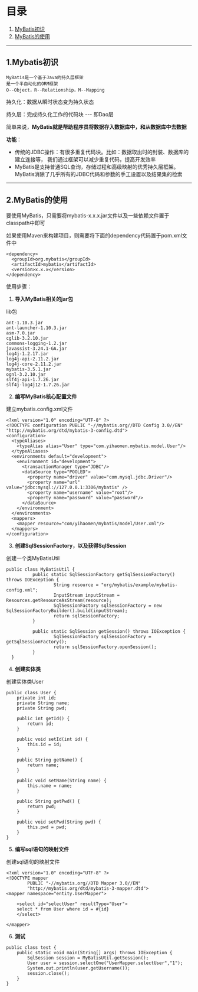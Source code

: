 # 目录

1. [MyBatis初识](#1mybatis初识)
2. [MyBatis的使用](#2mybatis的使用)

---

## 1.Mybatis初识
    MyBatis是一个基于Java的持久层框架
    是一个半自动化的ORM框架
    O--Object，R--Relationship，M--Mapping

持久化：数据从瞬时状态变为持久状态

持久层：完成持久化工作的代码块 --- 即Dao层

简单来说，**MyBatis就是帮助程序员将数据存入数据库中，和从数据库中去数据**

**功能**：
  - 传统的JDBC操作：有很多重复代码块。比如：数据取出时的封装、数据库的建立连接等，
我们通过框架可以减少重复代码，提高开发效率
  - MyBatis是支持普通SQL查询，存储过程和高级映射的优秀持久层框架。MyBatis消除了几乎所有的JDBC代码和参数的手工设置以及结果集的检索
  
---
  
## 2.MyBatis的使用

要使用MyBatis，只需要将mybatis-x.x.x.jar文件以及一些依赖文件置于classpath中即可

如果使用Maven来构建项目，则需要将下面的dependency代码置于pom.xml文件中
```
<dependency>
  <groupId>org.mybatis</groupId>
  <artifactId>mybatis</artifactId>
  <version>x.x.x</version>
</dependency>
```

使用步骤：

  1. **导入MyBatis相关的jar包**
  
  lib包
  ```
  ant-1.10.3.jar
  ant-launcher-1.10.3.jar
  asm-7.0.jar
  cglib-3.2.10.jar
  commons-logging-1.2.jar
  javassist-3.24.1-GA.jar
  log4j-1.2.17.jar
  log4j-api-2.11.2.jar
  log4j-core-2.11.2.jar
  mybatis-3.5.1.jar
  ognl-3.2.10.jar
  slf4j-api-1.7.26.jar
  slf4j-log4j12-1.7.26.jar
  ```
  
  2. **编写MyBatis核心配置文件**
  
  建立mybatis.config.xml文件
  ```
  <?xml version="1.0" encoding="UTF-8" ?>
  <!DOCTYPE configuration PUBLIC "-//mybatis.org//DTD Config 3.0//EN"
  "http://mybatis.org/dtd/mybatis-3-config.dtd">
  <configuration>
    <typeAliases>
      <typeAlias alias="User" type="com.yihaomen.mybatis.model.User"/>
    </typeAliases>
    <environments default="development">
      <environment id="development">
        <transactionManager type="JDBC"/>
        <dataSource type="POOLED">
          <property name="driver" value="com.mysql.jdbc.Driver"/>
          <property name="url" value="jdbc:mysql://127.0.0.1:3306/mybatis" />
          <property name="username" value="root"/>
          <property name="password" value="password"/>
        </dataSource>
      </environment>
    </environments>
    <mappers>
      <mapper resource="com/yihaomen/mybatis/model/User.xml"/>
    </mappers>
  </configuration>
  ```
  
  3. **创建SqlSessionFactory，以及获得SqlSession**
  
  创建一个类MyBatisUtil
  ```
  public class MyBatisUtil {
			public static SqlSessionFactory getSqlSessionFactory() throws IOException {
					String resource = "org/mybatis/example/mybatis-config.xml";
					InputStream inputStream = Resources.getResourceAsStream(resource);
					SqlSessionFactory sqlSessionFactory = new SqlSessionFactoryBuilder().build(inputStream);
					return sqlSessionFactory;
			}

			public static SqlSession getSession() throws IOException {
					SqlSessionFactory sqlSessionFactory = getSqlSessionFactory();
					return sqlSessionFactory.openSession();
			}
	}
  ```
  
  4. **创建实体类**
  
  创建实体类User
  ```
  public class User {
      private int id;
      private String name;
      private String pwd;

      public int getId() {
          return id;
      }

      public void setId(int id) {
          this.id = id;
      }

      public String getName() {
          return name;
      }

      public void setName(String name) {
          this.name = name;
      }

      public String getPwd() {
          return pwd;
      }

      public void setPwd(String pwd) {
          this.pwd = pwd;
      }
  }
  ```
  
  5. **编写sql语句的映射文件**
  
  创建sql语句的映射文件
  ```
  <?xml version="1.0" encoding="UTF-8" ?>
  <!DOCTYPE mapper
          PUBLIC "-//mybatis.org//DTD Mapper 3.0//EN"
          "http://mybatis.org/dtd/mybatis-3-mapper.dtd">
  <mapper namespace="entity.UserMapper">

      <select id="selectUser" resultType="User">
      select * from User where id = #{id}
      </select>

  </mapper>
  ```
  
  6. **测试**
  ```
  public class test {
      public static void main(String[] args) throws IOException {
          SqlSession session = MyBatisUtil.getSession();
          User user = session.selectOne("UserMapper.selectUser","1");
          System.out.println(user.getUsername());
          session.close();
      }
  }
  ```
  
